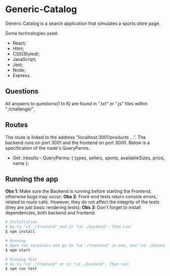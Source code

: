 # Generic-Catalog

Generic Catalog is a search application that simulates a sports store page.

Some technologies used:

* React;
* Html;
* CSS(Styled);
* JavaScript;
* Jest;
* Node;
* Express.

## Questions

All answers to questions(1 to 6) are found in ".txt" or ".js" files within "./challenge/".

## Routes

The route is linked to the address "localhost:3001/products ...". The backend runs on port 3001 and the frontend on port 3000. Below is a specification of the route's QueryParms.

* Get: /results - QueryParms: { types, sellers, sports, availableSizes, price, name };

## Running the app

**Obs 1**: Make sure the Backend is running before starting the Frontend, otherwise bugs may occur;
**Obs 2**: Front-end tests return console errors, related to route calls. However, they do not affect the integrity of the tests (they are just basic rendering tests);
**Obs 3**: Don't forget to install dependencies, both backend and frontend.

```bash
# Installation
# Go to "cd ./frontend" and in "cd ./backend". Then run:
$ npm install

# Running
# Open two terminals and go to "cd ./frontend" in one, and "cd ./backend" in the other. Then run on both:
$ npm start

# Running Test
# Go to "cd ./frontend" or in "cd ./backend". Then run:
$ npm run test
```